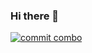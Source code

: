 ### Hi there 👋

<!--
**shrkdvy/shrkdvy** is a ✨ _special_ ✨ repository because its `README.md` (this file) appears on your GitHub profile.

Here are some ideas to get you started:

- 🔭 I’m currently working on ...
- 🌱 I’m currently learning ...
- 👯 I’m looking to collaborate on ...
- 🤔 I’m looking for help with ...
- 💬 Ask me about ...
- 📫 How to reach me: ...
- 😄 Pronouns: ...
- ⚡ Fun fact: ...
-->
[![commit combo](http://commitcombo.com/get?user=GangpyoNo&theme=BasicWhite&v=1)](https://github.com/devxb/commitcombo)
